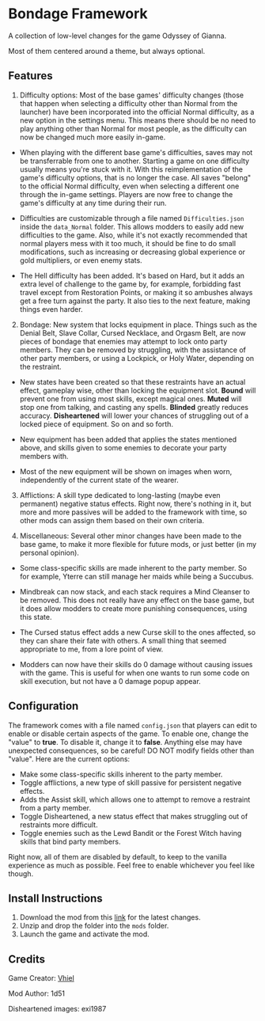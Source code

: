 # Bondage Framework
A collection of low-level changes for the game Odyssey of Gianna.

Most of them centered around a theme, but always optional.

## Features

1. Difficulty options: Most of the base games' difficulty changes (those that happen when selecting a difficulty other than Normal from the launcher) have been incorporated into the official Normal difficulty, as a new option in the settings menu. This means there should be no need to play anything other than Normal for most people, as the difficulty can now be changed much more easily in-game.

- When playing with the different base game's difficulties, saves may not be transferrable from one to another. Starting a game on one difficulty usually means you're stuck with it. With this reimplementation of the game's difficulty options, that is no longer the case. All saves "belong" to the official Normal difficulty, even when selecting a different one through the in-game settings. Players are now free to change the game's difficulty at any time during their run.

- Difficulties are customizable through a file named `Difficulties.json` inside the `data_Normal` folder. This allows modders to easily add new difficulties to the game. Also, while it's not exactly recommended that normal players mess with it too much, it should be fine to do small modifications, such as increasing or decreasing global experience or gold multipliers, or even enemy stats.

- The Hell difficulty has been added. It's based on Hard, but it adds an extra level of challenge to the game by, for example, forbidding fast travel except from Restoration Points, or making it so ambushes always get a free turn against the party. It also ties to the next feature, making things even harder.

2. Bondage: New system that locks equipment in place. Things such as the Denial Belt, Slave Collar, Cursed Necklace, and Orgasm Belt, are now pieces of bondage that enemies may attempt to lock onto party members. They can be removed by struggling, with the assistance of other party members, or using a Lockpick, or Holy Water, depending on the restraint.

- New states have been created so that these restraints have an actual effect, gameplay wise, other than locking the equipment slot. **Bound** will prevent one from using most skills, except magical ones. **Muted** will stop one from talking, and casting any spells. **Blinded** greatly reduces accuracy. **Disheartened** will lower your chances of struggling out of a locked piece of equipment. So on and so forth.

- New equipment has been added that applies the states mentioned above, and skills given to some enemies to decorate your party members with.

- Most of the new equipment will be shown on images when worn, independently of the current state of the wearer.

3. Afflictions: A skill type dedicated to long-lasting (maybe even permanent) negative status effects. Right now, there's nothing in it, but more and more passives will be added to the framework with time, so other mods can assign them based on their own criteria.

4. Miscellaneous: Several other minor changes have been made to the base game, to make it more flexible for future mods, or just better (in my personal opinion).

- Some class-specific skills are made inherent to the party member. So for example, Yterre can still manage her maids while being a Succubus.

- Mindbreak can now stack, and each stack requires a Mind Cleanser to be removed. This does not really have any effect on the base game, but it does allow modders to create more punishing consequences, using this state.

- The Cursed status effect adds a new Curse skill to the ones affected, so they can share their fate with others. A small thing that seemed appropriate to me, from a lore point of view.

- Modders can now have their skills do 0 damage without causing issues with the game. This is useful for when one wants to run some code on skill execution, but not have a 0 damage popup appear.

## Configuration
The framework comes with a file named `config.json` that players can edit to enable or disable certain aspects of the game. To enable one, change the "value" to **true**. To disable it, change it to **false**. Anything else may have unexpected consequences, so be careful! DO NOT modify fields other than "value". Here are the current options:

- Make some class-specific skills inherent to the party member.
- Toggle afflictions, a new type of skill passive for persistent negative effects.
- Adds the Assist skill, which allows one to attempt to remove a restraint from a party member.
- Toggle Disheartened, a new status effect that makes struggling out of restraints more difficult.
- Toggle enemies such as the Lewd Bandit or the Forest Witch having skills that bind party members.

Right now, all of them are disabled by default, to keep to the vanilla experience as much as possible. Feel free to enable whichever you feel like though.

## Install Instructions

1. Download the mod from this [link](https://github.com/giannan-mods/bondage-framework/archive/refs/heads/master.zip) for the latest changes.
2. Unzip and drop the folder into the `mods` folder.
3. Launch the game and activate the mod.

## Credits

Game Creator: [Vhiel](https://twitter.com/shvhiel)

Mod Author: 1d51

Disheartened images: exi1987
